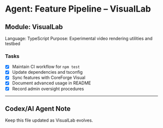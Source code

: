 # Agent: Feature Pipeline – VisualLab

## Module: VisualLab
Language: TypeScript
Purpose: Experimental video rendering utilities and testbed

### Tasks
- [x] Maintain CI workflow for `npm test`
- [x] Update dependencies and tsconfig
- [x] Sync features with CoreForge Visual
- [x] Document advanced usage in README
- [x] Record admin oversight procedures

---

## Codex/AI Agent Note
Keep this file updated as VisualLab evolves.
